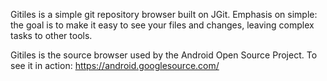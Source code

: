 Gitiles is a simple git repository browser built on JGit. Emphasis on simple: the goal is to make it easy to see your files and changes, leaving complex tasks to other tools.

Gitiles is the source browser used by the Android Open Source Project. To see it in action:
https://android.googlesource.com/